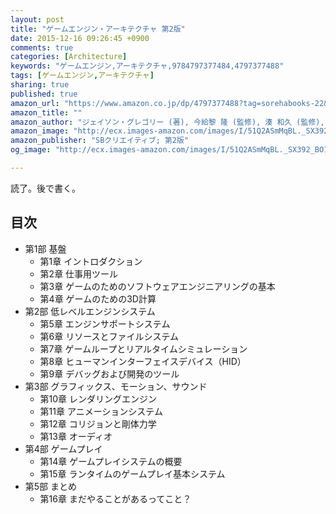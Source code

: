 ```yaml
---
layout: post
title: "ゲームエンジン・アーキテクチャ 第2版"
date: 2015-12-16 09:26:45 +0900
comments: true
categories: [Architecture]
keywords: "ゲームエンジン,アーキテクチャ,9784797377484,4797377488"
tags: [ゲームエンジン,アーキテクチャ]
sharing: true
published: true
amazon_url: "https://www.amazon.co.jp/dp/4797377488?tag=sorehabooks-22&camp=243&creative=1615&linkCode=as1&creativeASIN=4797377488&adid=187DCTAN5YV75KGVMEC7&"
amazon_title: ""
amazon_author: "ジェイソン・グレゴリー (著), 今給黎 隆 (監修), 湊 和久 (監修), 大貫 宏美 (翻訳), 田中 幸 (翻訳)"
amazon_image: "http://ecx.images-amazon.com/images/I/51Q2ASmMqBL._SX392_BO1,SS300.jpg"
amazon_publisher: "SBクリエイティブ; 第2版"
og_image: "http://ecx.images-amazon.com/images/I/51Q2ASmMqBL._SX392_BO1,SS300.jpg"

---
```


読了。後で書く。

<!-- more -->

## 目次

- 第1部 基盤
  - 第1章 イントロダクション
  - 第2章 仕事用ツール
  - 第3章 ゲームのためのソフトウェアエンジニアリングの基本
  - 第4章 ゲームのための3D計算
- 第2部 低レベルエンジンシステム
  - 第5章 エンジンサポートシステム
  - 第6章 リソースとファイルシステム
  - 第7章 ゲームループとリアルタイムシミュレーション
  - 第8章 ヒューマンインターフェイスデバイス（HID）
  - 第9章 デバッグおよび開発のツール
- 第3部 グラフィックス、モーション、サウンド
  - 第10章 レンダリングエンジン
  - 第11章 アニメーションシステム
  - 第12章 コリジョンと剛体力学
  - 第13章 オーディオ
- 第4部 ゲームプレイ
  - 第14章 ゲームプレイシステムの概要
  - 第15章 ランタイムのゲームプレイ基本システム
- 第5部 まとめ
  - 第16章 まだやることがあるってこと？
